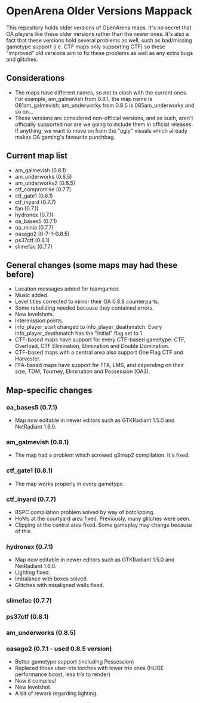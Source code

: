 # OpenArena Older Versions Mappack

This repository holds older versions of OpenArena maps. It's no secret that OA players like these older versions rather than the newer ones. It's also a fact that these versions hold several problems as well, such as bad/missing gametype support (i.e. CTF maps only supporting CTF) so these "improved" old versions aim to fix these problems as well as any extra bugs and glitches.

## Considerations

* The maps have different names, so not to clash with the current ones. For example, am_galmevish from 0.8.1, the map name is 081am_galmevish; am_underworks from 0.8.5 is 085am_underworks and so on...
* These versions are considered non-official versions, and as such, aren't officially supported nor are we going to include them in official releases. If anything, we want to move on from the "ugly" visuals which already makes OA gaming's favourite punchbag.

## Current map list

* am_galmevish (0.8.1)
* am_underworks (0.8.5)
* am_underworks2 (0.8.5)
* ctf_compromise (0.7.7)
* ctf_gate1 (0.8.1)
* ctf_inyard (0.7.7)
* fan (0.7.1)
* hydronex (0.7.1)
* oa_bases5 (0.7.1)
* oa_minia (0.7.7)
* oasago2 (0-7-1-0.8.5)
* ps37ctf (0.8.1)
* slimefac (0.7.7)

## General changes (some maps may had these before)

* Location messages added for teamgames.
* Music added.
* Level titles corrected to mirror their OA 0.8.8 counterparts.
* Some rebuilding needed because they contained errors.
* New levelshots.
* Intermission points.
* info_player_start changed to info_player_deathmatch. Every info_player_deathmatch has the "initial" flag set to 1.
* CTF-based maps have support for every CTF-based gametype: CTF, Overload, CTF Elimination, Elimination and Double Domination.
* CTF-based maps with a central area also support One Flag CTF and Harvester.
* FFA-based maps have support for FFA, LMS, and depending on their size, TDM, Tourney, Elimination and Possession (OA3).

## Map-specific changes

### oa_bases5 (0.7.1)

* Map now editable in newer editors such as GTKRadiant 1.5.0 and NetRadiant 1.6.0.

### am_galmevish (0.8.1)

* The map had a problem which screwed q3map2 compilation. It's fixed.

### ctf_gate1 (0.8.1)

* The map works properly in every gametype.

### ctf_inyard (0.7.7)

* BSPC compilation problem solved by way of botclipping.
* HoMs at the courtyard area fixed. Previously, many glitches were seen.
* Clipping at the central area fixed. Some gameplay may change because of this.

### hydronex (0.7.1)

* Map now editable in newer editors such as GTKRadiant 1.5.0 and NetRadiant 1.6.0.
* Lighting fixed.
* Imbalance with boxes solved.
* Glitches with misaligned walls fixed.

### slimefac (0.7.7)

### ps37ctf (0.8.1)

### am_underworks (0.8.5)

### oasago2 (0.7.1 - used 0.8.5 version)

* Better gametype support (including Possession)
* Replaced those uber-tris torches with lower tris ones (HUGE performance boost, less tris to render)
* Now it compiles!
* New levelshot.
* A bit of rework regarding lighting.
